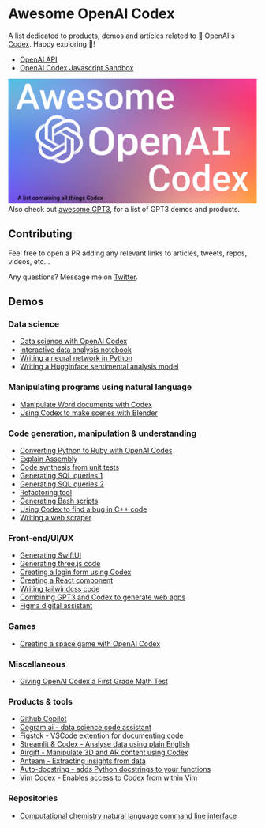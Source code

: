 # Awesome OpenAI Codex
A list dedicated to products, demos and articles related to 🤖 OpenAI's [Codex](https://openai.com/blog/openai-codex/).
Happy exploring 🧭!

* [OpenAI API](https://beta.openai.com/playground)
* [OpenAI Codex Javascript Sandbox](https://beta.openai.com/codex-javascript-sandbox)

![Awesome OpenAI Codex image](awesome-codex.png)  
Also check out [awesome GPT3](https://github.com/elyase/awesome-gpt3), for a list of GPT3 demos and products.

## Contributing
Feel free to open a PR adding any relevant links to articles, tweets, repos, videos, etc...  

Any questions? Message me on [Twitter](https://twitter.com/KarelDoostrlnck).

## Demos

### Data science
* [Data science with OpenAI Codex](https://www.youtube.com/watch?v=Ru5fQZ714x8&list=PLOXw6I10VTv_FhQbbvYh1FvbiaPf43Ve2&index=4)
* [Interactive data analysis notebook](https://twitter.com/mick_ver/status/1433007625013186564)
* [Writing a neural network in Python](https://twitter.com/lxuechen/status/1431473450351161350)
* [Writing a Hugginface sentimental analysis model](https://twitter.com/osanseviero/status/1438747036254449667)

### Manipulating programs using natural language
* [Manipulate Word documents with Codex](https://www.youtube.com/watch?v=-Dpl2awseZU&list=PLOXw6I10VTv_FhQbbvYh1FvbiaPf43Ve2&index=5)
* [Using Codex to make scenes with Blender](https://twitter.com/andrew_n_carr/status/1425507697277865987)

### Code generation, manipulation & understanding
* [Converting Python to Ruby with OpenAI Codes](https://www.youtube.com/watch?v=Iq3rDFZOorw&list=PLOXw6I10VTv_FhQbbvYh1FvbiaPf43Ve2&index=6)
* [Explain Assembly](https://twitter.com/CristiVlad25/status/1432017112885833734)
* [Code synthesis from unit tests](https://twitter.com/narphorium/status/1432883931053846536)
* [Generating SQL queries 1](https://twitter.com/mustafaergisi/status/1432686105082613764)
* [Generating SQL queries 2](https://twitter.com/rishdotblog/status/1426131270313005063)
* [Refactoring tool](https://twitter.com/ColemanHindes/status/1425225551451668480)
* [Generating Bash scripts](https://twitter.com/CristiVlad25/status/1430111553387442182)
* [Using Codex to find a bug in C++ code](https://twitter.com/albertvaka/status/1428138127198130176)
* [Writing a web scraper](https://twitter.com/harishkgarg/status/1425816754391961605)

### Front-end/UI/UX
* [Generating SwiftUI](https://twitter.com/mralexhay/status/1433517706360377346)
* [Generating three.js code](https://twitter.com/brianpeiris/status/1426358750684880896)
* [Creating a login form using Codex](https://twitter.com/slava__bobrov/status/1425884862863618058)
* [Creating a React component](https://twitter.com/mckaywrigley/status/1425279724222251016)
* [Writing tailwindcss code](https://twitter.com/altryne/status/1425501736526090245)
* [Combining GPT3 and Codex to generate web apps](https://twitter.com/sharifshameem/status/1425185575645024256)
* [Figma digital assistant](https://twitter.com/jsngr/status/1429906666875588620)


### Games
* [Creating a space game with OpenAI Codex](https://www.youtube.com/watch?v=Zm9B-DvwOgw&list=PLOXw6I10VTv_FhQbbvYh1FvbiaPf43Ve2&index=3)


### Miscellaneous 
* [Giving OpenAI Codex a First Grade Math Test](https://www.youtube.com/watch?v=fRyTycXMlzA&list=PLOXw6I10VTv_FhQbbvYh1FvbiaPf43Ve2&index=7)

### Products & tools
* [Github Copilot](https://copilot.github.com)
* [Cogram.ai - data science code assistant](https://twitter.com/gdb/status/1435269195248414721)
* [Figstck - VSCode extention for documenting code](https://twitter.com/FigstackApp/status/1432782356117655558)
* [Streamlit & Codex - Analyse data using plain English](https://twitter.com/writepy/status/1429807673919295494)
* [Airgift - Manipulate 3D and AR content using Codex](https://twitter.com/HeySaiK/status/1429791743558307845)
* [Anteam - Extracting insights from data](https://twitter.com/aryxnsharma/status/1426545605837426688)
* [Auto-docstring - adds Python docstrings to your functions](https://twitter.com/scottleibrand/status/1430753899460194310)
* [Vim Codex - Enables access to Codex from within Vim](https://github.com/tom-doerr/vim_codex)

### Repositories
* [Computational chemistry natural language command line interface](https://github.com/whitead/nlcc)
